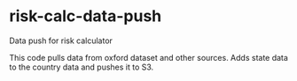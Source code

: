 # risk-calc-data-push
Data push for risk calculator

This code pulls data from oxford dataset and other sources. Adds state data to the country data and pushes it to S3.
